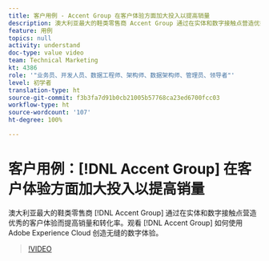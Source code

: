 ```yaml
---
title: 客户用例 - Accent Group 在客户体验方面加大投入以提高销量
description: 澳大利亚最大的鞋类零售商 Accent Group 通过在实体和数字接触点营造优秀的客户体验而提高销量和转化率。观看 Accent Group 如何使用 Adobe Experience Cloud 创造无缝的数字体验。
feature: 用例
topics: null
activity: understand
doc-type: value video
team: Technical Marketing
kt: 4386
role: '"业务员、开发人员、数据工程师、架构师、数据架构师、管理员、领导者"'
level: 初学者
translation-type: ht
source-git-commit: f3b3fa7d91b0cb21005b57768ca23ed6700fcc03
workflow-type: ht
source-wordcount: '107'
ht-degree: 100%

---
```



# 客户用例：[!DNL Accent Group] 在客户体验方面加大投入以提高销量

澳大利亚最大的鞋类零售商 [!DNL Accent Group] 通过在实体和数字接触点营造优秀的客户体验而提高销量和转化率。观看 [!DNL Accent Group] 如何使用 Adobe Experience Cloud 创造无缝的数字体验。

>[!VIDEO](https://video.tv.adobe.com/v/31505/?quality=12)
